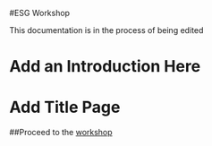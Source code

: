 #ESG Workshop

This documentation is in the process of being edited

# Add an Introduction Here 

# Add Title Page

##Proceed to the [workshop](documents/part_0.md)